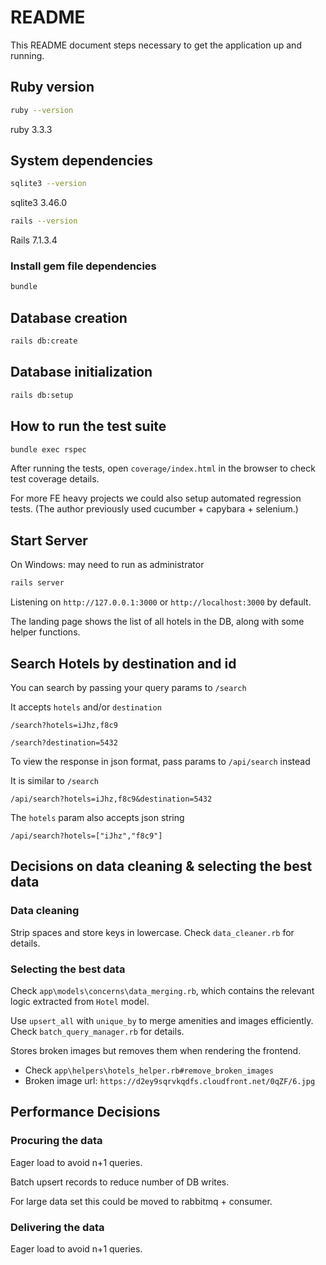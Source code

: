 # README

This README document steps necessary to get the application up and running.

## Ruby version
```sh
ruby --version
```
ruby 3.3.3

## System dependencies
```sh
sqlite3 --version
```
sqlite3 3.46.0

```sh
rails --version
```
Rails 7.1.3.4

### Install gem file dependencies
```sh
bundle
```

## Database creation
```sh
rails db:create
```

## Database initialization
```sh
rails db:setup
```

## How to run the test suite
```sh
bundle exec rspec
```
After running the tests, open `coverage/index.html` in the browser to check test coverage details.

For more FE heavy projects we could also setup automated regression tests. (The author previously used cucumber + capybara + selenium.)

## Start Server
On Windows: may need to run as administrator
```sh
rails server
```
Listening on `http://127.0.0.1:3000` or `http://localhost:3000` by default.

The landing page shows the list of all hotels in the DB, along with some helper functions.

## Search Hotels by destination and id
You can search by passing your query params to `/search`

It accepts `hotels` and/or `destination`
```
/search?hotels=iJhz,f8c9
```
```
/search?destination=5432
```

To view the response in json format, pass params to `/api/search` instead

It is similar to `/search`
```
/api/search?hotels=iJhz,f8c9&destination=5432
```

The `hotels` param also accepts json string
```
/api/search?hotels=["iJhz","f8c9"]
```

## Decisions on data cleaning & selecting the best data

### Data cleaning
Strip spaces and store keys in lowercase. Check `data_cleaner.rb` for details.

### Selecting the best data
Check `app\models\concerns\data_merging.rb`, which contains the relevant logic extracted from `Hotel` model.

Use `upsert_all` with `unique_by` to merge amenities and images efficiently. Check `batch_query_manager.rb` for details.

Stores broken images but removes them when rendering the frontend.
- Check `app\helpers\hotels_helper.rb#remove_broken_images`
- Broken image url: `https://d2ey9sqrvkqdfs.cloudfront.net/0qZF/6.jpg`

## Performance Decisions

### Procuring the data
Eager load to avoid n+1 queries.

Batch upsert records to reduce number of DB writes.

For large data set this could be moved to rabbitmq + consumer.

### Delivering the data
Eager load to avoid n+1 queries.

